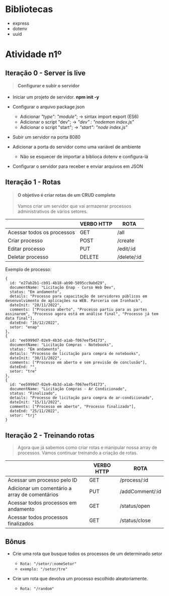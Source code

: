 # Bibliotecas

- express
- dotenv
- uuid

# Atividade n1º

## Iteração 0 - Server is live

> #### Configurar e subir o servidor

- Iniciar um projeto de servidor. **npm init -y**
- Configurar o arquivo package.json

  - Adicionar _"type": "module"_; -> sintax import export (ES6)
  - Adicionar o script "dev"; -> _"dev" : "nodemon index.js"_
  - Adicionar o script "start"; -> _"start": "node index.js"_

- Subir um servidor na porta 8080
- Adicionar a porta do servidor como uma variável de ambiente
  - Não se esquecer de importar a biblioca dotenv e configura-lá
- Configurar o servidor para receber e enviar arquivos em JSON

## Iteração 1 - Rotas

> #### O objetivo é criar rotas de um CRUD completo
>
> Vamos criar um servidor que vai armazenar processos administrativos de vários setores.

|                            | VERBO HTTP | ROTA        |
| -------------------------- | ---------- | ----------- |
| Acessar todos os processos | GET        | /all        |
| Criar processo             | POST       | /create     |
| Editar processo            | PUT        | /edit/:id   |
| Deletar processo           | DELETE     | /delete/:id |

Exemplo de processo:

```
{
  id: "e27ab2b1-cb91-4b18-ab90-5895cc9abd29",
  documentName: "Licitação Enap - Curso Web Dev",
  status: "Em andamento",
  details: "Processo para capacitação de servidores públicos em desenvolvimento de aplicações na WEB. Parceria com Ironhack",
  dateInit: "28/11/2022",
  comments: ["Processo aberto", "Processo partiu para as partes assinarem", "Processo agora está em análise final", "Processo já tem data final"],
  dateEnd: "16/12/2022",
  setor: "enap"
},
{
  id: "ee5999d7-02e9-4b3d-a1ab-f067eef54173",
  documentName: "Licitação Compras - Notebooks",
  status: "Em andamento",
  details: "Processo de licitação para compra de notebooks",
  dateInit: "30/11/2022",
  comments: ["Processo em aberto e sem previsão de conclusão"],
  dateEnd: "",
  setor: "tre"
},
{
  id: "ee5999d7-02e9-4b3d-a1ab-f067eef54173",
  documentName: "Licitação Compras - Ar Condicionado",
  status: "Finalizado",
  details: "Processo de licitação para compra de ar-condicionado",
  dateInit: "15/11/2022",
  comments: ["Processo em aberto", "Processo finalizado"],
  dateEnd: "25/11/2022",
  setor: "trj"
}
```

## Iteração 2 - Treinando rotas

> Agora que já sabemos como criar rotas e manipular nossa array de processos. Vamos continuar treinando a criação de rotas.

|                                                | VERBO HTTP | ROTA            |
| ---------------------------------------------- | ---------- | --------------- |
| Acessar um processo pelo ID                    | GET        | /process/:id    |
| Adicionar um comentário a array de comentários | PUT        | /addComment/:id |
| Acessar todos processos em andamento           | GET        | /status/open    |
| Acessar todos processos finalizados            | GET        | /status/close   |

## Bônus

- Crie uma rota que busque todos os processos de um determinado setor

  - `Rota: "/setor/:nomeSetor"`
  - `exemplo: "/setor/tre" `

- Crie um rota que devolva um processo escolhido aleatoriamente.

  - `Rota: "/random"`
